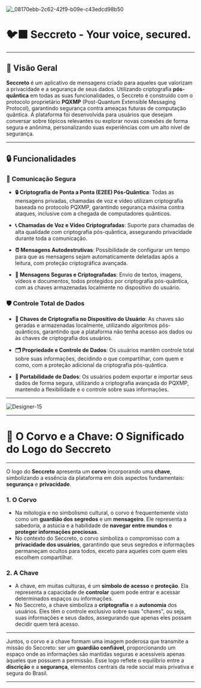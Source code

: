 
![_08170ebb-2c62-42f9-b09e-c43edcd98b50](https://github.com/user-attachments/assets/638c264b-3d25-48ff-bce1-17ccb4922993)



# 🐦‍⬛ **Seccreto - Your voice, secured.**

---

## 📝 **Visão Geral**

**Seccreto** é um aplicativo de mensagens criado para aqueles que valorizam a privacidade e a segurança de seus dados. Utilizando criptografia **pós-quântica** em todas as suas funcionalidades, o Seccreto é construído com o protocolo proprietário **PQXMP** (Post-Quantum Extensible Messaging Protocol), garantindo segurança contra ameaças futuras de computação quântica. A plataforma foi desenvolvida para usuários que desejam conversar sobre tópicos relevantes ou explorar novas conexões de forma segura e anônima, personalizando suas experiências com um alto nível de segurança.

---

## 🔒 **Funcionalidades**

### 🔐 **Comunicação Segura**

- **🔒 Criptografia de Ponta a Ponta (E2EE) Pós-Quântica**: Todas as mensagens privadas, chamadas de voz e vídeo utilizam criptografia baseada no protocolo PQXMP, garantindo segurança máxima contra ataques, inclusive com a chegada de computadores quânticos.

- **📞 Chamadas de Voz e Vídeo Criptografadas**: Suporte para chamadas de alta qualidade com criptografia pós-quântica, assegurando privacidade durante toda a comunicação.

- **⏰ Mensagens Autodestrutivas**: Possibilidade de configurar um tempo para que as mensagens sejam automaticamente deletadas após a leitura, com proteção criptográfica avançada.

- **💬 Mensagens Seguras e Criptografadas**: Envio de textos, imagens, vídeos e documentos, todos protegidos por criptografia pós-quântica, com as chaves armazenadas localmente no dispositivo do usuário.
  

### 🛡️ **Controle Total de Dados**

- **🔑 Chaves de Criptografia no Dispositivo do Usuário**: As chaves são geradas e armazenadas localmente, utilizando algoritmos pós-quânticos, garantindo que a plataforma não tenha acesso aos dados ou às chaves de criptografia dos usuários.

- **🗂️ Propriedade e Controle de Dados**: Os usuários mantêm controle total sobre suas informações, decidindo o que compartilhar, com quem e como, com a proteção adicional da criptografia pós-quântica.

- **🔄 Portabilidade de Dados**: Os usuários podem exportar e importar seus dados de forma segura, utilizando a criptografia avançada do PQXMP, mantendo a flexibilidade e o controle sobre suas informações.

---


![Designer-15](https://github.com/user-attachments/assets/a38f2aaa-b3d9-4531-8a1a-c571440b5666)


---


# 🦅 **O Corvo e a Chave: O Significado do Logo do Seccreto**

---

O logo do **Seccreto** apresenta um **corvo** incorporando uma **chave**, simbolizando a essência da plataforma em dois aspectos fundamentais: **segurança** e **privacidade**.

### 1. **O Corvo**
   - Na mitologia e no simbolismo cultural, o corvo é frequentemente visto como um **guardião dos segredos** e um **mensageiro**. Ele representa a sabedoria, a astúcia e a habilidade de **navegar entre mundos** e **proteger informações preciosas**.
   - No contexto do Seccreto, o corvo simboliza o compromisso com a **privacidade dos usuários**, garantindo que seus segredos e informações permaneçam ocultos para todos, exceto para aqueles com quem eles escolhem compartilhar.

### 2. **A Chave**
   - A chave, em muitas culturas, é um **símbolo de acesso** e **proteção**. Ela representa a capacidade de **controlar** quem pode entrar e acessar determinados espaços ou informações.
   - No Seccreto, a chave simboliza a **criptografia** e a **autonomia** dos usuários. Eles têm o controle exclusivo sobre suas "chaves", ou seja, suas informações e seus dados, assegurando que apenas eles possam decidir quem terá acesso.

---

Juntos, o corvo e a chave formam uma imagem poderosa que transmite a missão do Seccreto: ser um **guardião confiável**, proporcionando um espaço onde as informações são mantidas seguras e acessíveis apenas àqueles que possuem a permissão. Esse logo reflete o equilíbrio entre a **discrição** e a **segurança**, elementos centrais da rede social mais privativa e segura do Brasil.

---


